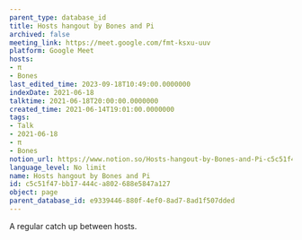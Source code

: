 ```yaml
---
parent_type: database_id
title: Hosts hangout by Bones and Pi
archived: false
meeting_link: https://meet.google.com/fmt-ksxu-uuv
platform: Google Meet
hosts:
- π
- Bones
last_edited_time: 2023-09-18T10:49:00.0000000
indexDate: 2021-06-18
talktime: 2021-06-18T20:00:00.0000000
created_time: 2021-06-14T19:01:00.0000000
tags:
- Talk
- 2021-06-18
- π
- Bones
notion_url: https://www.notion.so/Hosts-hangout-by-Bones-and-Pi-c5c51f47bb17444ca802688e5847a127
language_level: No limit
name: Hosts hangout by Bones and Pi
id: c5c51f47-bb17-444c-a802-688e5847a127
object: page
parent_database_id: e9339446-880f-4ef0-8ad7-8ad1f507dded
---
```


A regular catch up between hosts.


